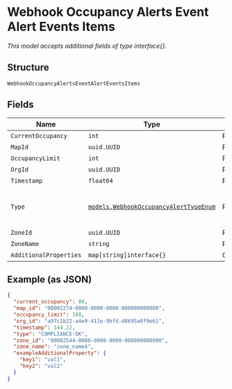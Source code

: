 
# Webhook Occupancy Alerts Event Alert Events Items

*This model accepts additional fields of type interface{}.*

## Structure

`WebhookOccupancyAlertsEventAlertEventsItems`

## Fields

| Name | Type | Tags | Description |
|  --- | --- | --- | --- |
| `CurrentOccupancy` | `int` | Required | - |
| `MapId` | `uuid.UUID` | Required | - |
| `OccupancyLimit` | `int` | Required | - |
| `OrgId` | `uuid.UUID` | Required | - |
| `Timestamp` | `float64` | Required | - |
| `Type` | [`models.WebhookOccupancyAlertTypeEnum`](../../doc/models/webhook-occupancy-alert-type-enum.md) | Required | enum: `COMPLIANCE-OK`, `COMPLIANCE-VIOLATION` |
| `ZoneId` | `uuid.UUID` | Required | - |
| `ZoneName` | `string` | Required | - |
| `AdditionalProperties` | `map[string]interface{}` | Optional | - |

## Example (as JSON)

```json
{
  "current_occupancy": 80,
  "map_id": "00002274-0000-0000-0000-000000000000",
  "occupancy_limit": 188,
  "org_id": "a97c1b22-a4e9-411e-9bfd-d8695a0f9e61",
  "timestamp": 144.22,
  "type": "COMPLIANCE-OK",
  "zone_id": "00002544-0000-0000-0000-000000000000",
  "zone_name": "zone_name4",
  "exampleAdditionalProperty": {
    "key1": "val1",
    "key2": "val2"
  }
}
```

